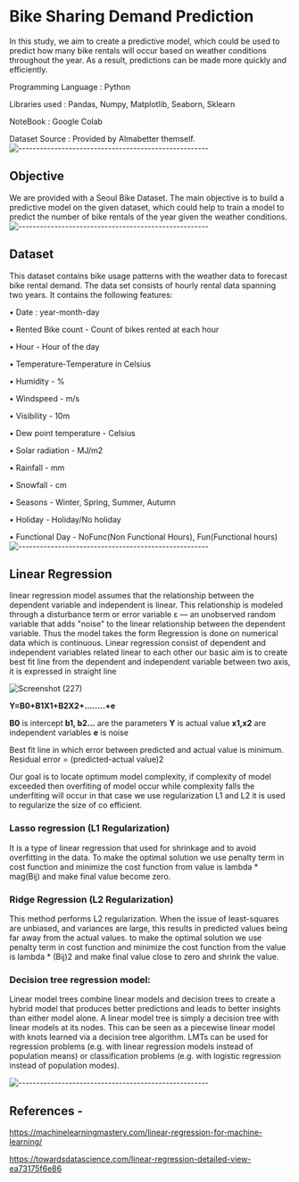 
# Bike Sharing Demand Prediction
In this study, we aim to create a predictive model, which could be used to predict how many bike rentals will occur based on weather conditions throughout the year.  As a result, predictions can be made more quickly and efficiently.

Programming Language : Python

Libraries used : Pandas, Numpy, Matplotlib, Seaborn, Sklearn

NoteBook : Google Colab

Dataset Source : Provided by Almabetter themself.
![-----------------------------------------------------](https://raw.githubusercontent.com/andreasbm/readme/master/assets/lines/rainbow.png)
## Objective
We are provided with a Seoul Bike Dataset. The main objective is to build a predictive model on the given dataset, which could help to train a model to predict the number of bike rentals of the year given the weather conditions.
![-----------------------------------------------------](https://raw.githubusercontent.com/andreasbm/readme/master/assets/lines/rainbow.png)
## Dataset 
This dataset contains bike usage patterns with the weather data to forecast bike rental demand. The data set consists of hourly rental data spanning two years.
It contains the following features: 

•	Date : year-month-day

•	Rented Bike count - Count of bikes rented at each hour

•	Hour - Hour of the day

•	Temperature-Temperature in Celsius

•	Humidity - %

•	Windspeed - m/s

•	Visibility - 10m

•	Dew point temperature - Celsius

•	Solar radiation - MJ/m2

•	Rainfall - mm

•	Snowfall - cm

•	Seasons - Winter, Spring, Summer, Autumn

•	Holiday - Holiday/No holiday

•	Functional Day - NoFunc(Non Functional Hours), Fun(Functional hours)
![-----------------------------------------------------](https://raw.githubusercontent.com/andreasbm/readme/master/assets/lines/rainbow.png)
 
## Linear Regression
linear regression model assumes that the relationship between the dependent variable and independent is linear. This relationship is modeled through a disturbance term or error variable ε — an unobserved random variable that adds "noise" to the linear relationship between the dependent variable. Thus the model takes the form
Regression is done on numerical data which is continuous.
Linear regression consist of dependent and independent variables related linear to each other
our basic aim is to create best fit line from the dependent and independent variable between two axis, it is expressed in straight line

![Screenshot (227)](https://user-images.githubusercontent.com/85070726/161062232-c2a2a1cc-3dd6-4aac-988f-f0ff85c588ad.png)


**Y=B0+B1X1+B2X2+……..+e**

**B0** is intercept 
**b1, b2...** are the parameters
**Y** is actual value
**x1,x2** are independent variables 
**e** is noise

Best fit line in which error between predicted and actual value is minimum. Residual error = (predicted-actual value)2

Our goal is to locate optimum model complexity, if complexity of model exceeded then overfiting of model occur while complexity falls the underfiting will occur in that case we use regularization L1 and L2 it is used to regularize the size of co efficient.

### Lasso regression (L1 Regularization)
It is a type of linear regression that used for shrinkage and to avoid overfitting in the data. To make the optimal solution we use penalty term in cost function and minimize the cost function from value is lambda * mag(Bij) and make final value become zero.

### Ridge Regression (L2 Regularization)
This method performs L2 regularization. When the issue of least-squares are unbiased, and variances are large, this results in predicted values being far away from the actual values. to make the optimal solution we use penalty term in cost function and minimize the cost function from the value is lambda * (Bij)2 and make final value close to zero and shrink the value.

### Decision tree regression model:

Linear model trees combine linear models and decision trees to create a hybrid model that produces better predictions and leads to better insights than either model alone. A linear model tree is simply a decision tree with linear models at its nodes. This can be seen as a piecewise linear model with knots learned via a decision tree algorithm. LMTs can be used for regression problems (e.g. with linear regression models instead of population means) or classification problems (e.g. with logistic regression instead of population modes).


![-----------------------------------------------------](https://raw.githubusercontent.com/andreasbm/readme/master/assets/lines/rainbow.png)
 
## References - 

https://machinelearningmastery.com/linear-regression-for-machine-learning/

https://towardsdatascience.com/linear-regression-detailed-view-ea73175f6e86
